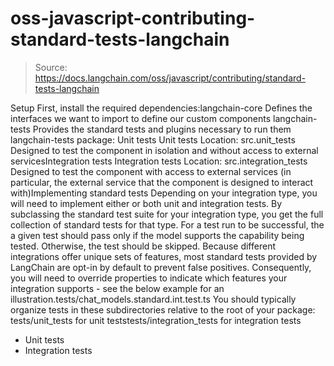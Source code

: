 # oss-javascript-contributing-standard-tests-langchain

> Source: https://docs.langchain.com/oss/javascript/contributing/standard-tests-langchain

Setup
First, install the required dependencies:langchain-core
Defines the interfaces we want to import to define our custom components
langchain-tests
Provides the standard tests and plugins necessary to run them
langchain-tests
package:
Unit tests
Unit tests
Location:
src.unit_tests
Designed to test the component in isolation and without access to external servicesIntegration tests
Integration tests
Location:
src.integration_tests
Designed to test the component with access to external services (in particular, the external service that the component is designed to interact with)Implementing standard tests
Depending on your integration type, you will need to implement either or both unit and integration tests. By subclassing the standard test suite for your integration type, you get the full collection of standard tests for that type. For a test run to be successful, the a given test should pass only if the model supports the capability being tested. Otherwise, the test should be skipped. Because different integrations offer unique sets of features, most standard tests provided by LangChain are opt-in by default to prevent false positives. Consequently, you will need to override properties to indicate which features your integration supports - see the below example for an illustration.tests/chat_models.standard.int.test.ts
You should typically organize tests in these subdirectories relative to the root of your package:
tests/unit_tests
for unit teststests/integration_tests
for integration tests
- Unit tests
- Integration tests